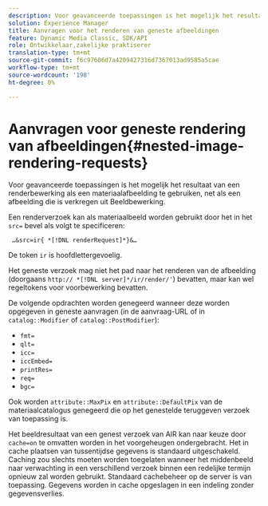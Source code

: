```yaml
---
description: Voor geavanceerde toepassingen is het mogelijk het resultaat van een renderbewerking als een materiaalafbeelding te gebruiken, net als een afbeelding die is verkregen uit Beeldbewerking.
solution: Experience Manager
title: Aanvragen voor het renderen van geneste afbeeldingen
feature: Dynamic Media Classic, SDK/API
role: Ontwikkelaar,zakelijke praktiserer
translation-type: tm+mt
source-git-commit: f6c97606d7a4209427316d7367013ad9585a5cae
workflow-type: tm+mt
source-wordcount: '198'
ht-degree: 0%

---
```



# Aanvragen voor geneste rendering van afbeeldingen{#nested-image-rendering-requests}

Voor geavanceerde toepassingen is het mogelijk het resultaat van een renderbewerking als een materiaalafbeelding te gebruiken, net als een afbeelding die is verkregen uit Beeldbewerking.

Een renderverzoek kan als materiaalbeeld worden gebruikt door het in het `src=` bevel als volgt te specificeren:

` …&src=ir{ *[!DNL renderRequest]*}&…`

De token `ir` is hoofdlettergevoelig.

Het geneste verzoek mag niet het pad naar het renderen van de afbeelding (doorgaans `http:// *[!DNL server]*/ir/render/'`) bevatten, maar kan wel regeltokens voor voorbewerking bevatten.

De volgende opdrachten worden genegeerd wanneer deze worden opgegeven in geneste aanvragen (in de aanvraag-URL of in `catalog::Modifier` of `catalog::PostModifier`):

* `fmt=`
* `qlt=`
* `icc=`
* `iccEmbed=`
* `printRes=`
* `req=`
* `bgc=`

Ook worden `attribute::MaxPix` en `attribute::DefaultPix` van de materiaalcatalogus genegeerd die op het genestelde teruggeven verzoek van toepassing is.

Het beeldresultaat van een genest verzoek van AIR kan naar keuze door `cache=on` te omvatten worden in het voorgeheugen ondergebracht. Het in cache plaatsen van tussentijdse gegevens is standaard uitgeschakeld. Caching zou slechts moeten worden toegelaten wanneer het middenbeeld naar verwachting in een verschillend verzoek binnen een redelijke termijn opnieuw zal worden gebruikt. Standaard cachebeheer op de server is van toepassing. Gegevens worden in cache opgeslagen in een indeling zonder gegevensverlies.
